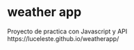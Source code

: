 # weather app
<p align="left">
Proyecto de practica con Javascript y API
https://luceleste.github.io/weatherapp/</p>
